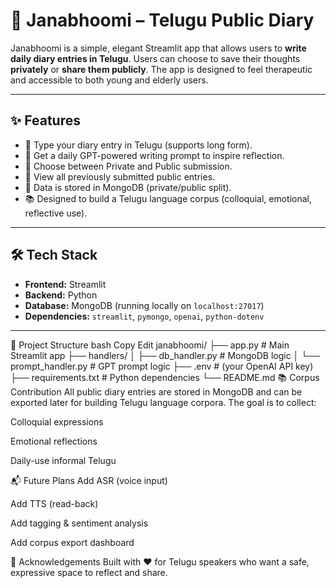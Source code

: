 # 🌱 Janabhoomi – Telugu Public Diary

Janabhoomi is a simple, elegant Streamlit app that allows users to **write daily diary entries in Telugu**. Users can choose to save their thoughts **privately** or **share them publicly**. The app is designed to feel therapeutic and accessible to both young and elderly users.

---

## ✨ Features

- 📝 Type your diary entry in Telugu (supports long form).
- 🧠 Get a daily GPT-powered writing prompt to inspire reflection.
- 🔐 Choose between Private and Public submission.
- 🧾 View all previously submitted public entries.
- 💾 Data is stored in MongoDB (private/public split).
- 📚 Designed to build a Telugu language corpus (colloquial, emotional, reflective use).

---

## 🛠️ Tech Stack

- **Frontend:** Streamlit
- **Backend:** Python
- **Database:** MongoDB (running locally on `localhost:27017`)
- **Dependencies:** `streamlit`, `pymongo`, `openai`, `python-dotenv`

---

📁 Project Structure
bash
Copy
Edit
janabhoomi/
├── app.py                  # Main Streamlit app
├── handlers/
│   ├── db_handler.py       # MongoDB logic
│   └── prompt_handler.py   # GPT prompt logic
├── .env                    # (your OpenAI API key)
├── requirements.txt        # Python dependencies
└── README.md
📚 Corpus Contribution
All public diary entries are stored in MongoDB and can be exported later for building Telugu language corpora. The goal is to collect:

Colloquial expressions

Emotional reflections

Daily-use informal Telugu

📬 Future Plans
Add ASR (voice input)

Add TTS (read-back)

Add tagging & sentiment analysis

Add corpus export dashboard

🙏 Acknowledgements
Built with ❤️ for Telugu speakers who want a safe, expressive space to reflect and share.
